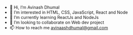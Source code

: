 - 👋 Hi, I’m Avinash Dhumal
- 👀 I’m interested in HTML, CSS, JavaScript, React and Node
- 🌱 I’m currently learning ReactJs and NodeJs
- 💞️ I’m looking to collaborate on Web dev project
- 📫 How to reach me avinaashdhumal@gmail.com

<!---
Avi-BB/Avi-BB is a ✨ special ✨ repository because its `README.md` (this file) appears on your GitHub profile.
You can click the Preview link to take a look at your changes.
--->
